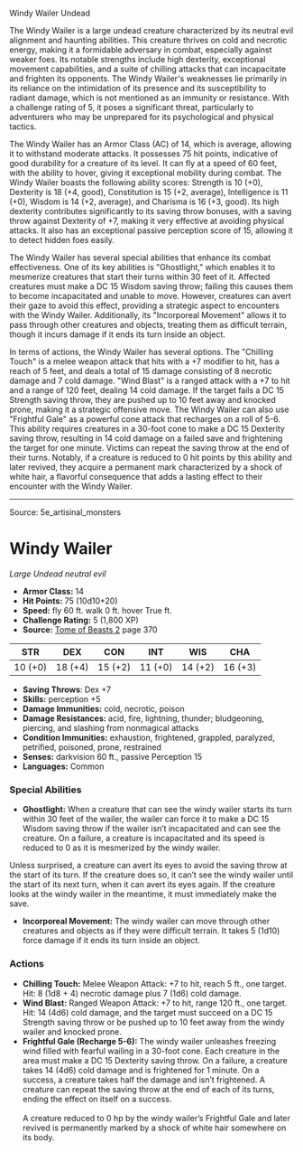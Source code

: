 <MonsterName/>Windy Wailer</MonsterName>
<CreatureType/>Undead</CreatureType>

<summary>The Windy Wailer is a large undead creature characterized by its neutral evil alignment and haunting abilities. This creature thrives on cold and necrotic energy, making it a formidable adversary in combat, especially against weaker foes. Its notable strengths include high dexterity, exceptional movement capabilities, and a suite of chilling attacks that can incapacitate and frighten its opponents. The Windy Wailer's weaknesses lie primarily in its reliance on the intimidation of its presence and its susceptibility to radiant damage, which is not mentioned as an immunity or resistance. With a challenge rating of 5, it poses a significant threat, particularly to adventurers who may be unprepared for its psychological and physical tactics.</summary>

<detail>

The Windy Wailer has an Armor Class (AC) of 14, which is average, allowing it to withstand moderate attacks. It possesses 75 hit points, indicative of good durability for a creature of its level. It can fly at a speed of 60 feet, with the ability to hover, giving it exceptional mobility during combat. The Windy Wailer boasts the following ability scores: Strength is 10 (+0), Dexterity is 18 (+4, good), Constitution is 15 (+2, average), Intelligence is 11 (+0), Wisdom is 14 (+2, average), and Charisma is 16 (+3, good). Its high dexterity contributes significantly to its saving throw bonuses, with a saving throw against Dexterity of +7, making it very effective at avoiding physical attacks. It also has an exceptional passive perception score of 15, allowing it to detect hidden foes easily.

The Windy Wailer has several special abilities that enhance its combat effectiveness. One of its key abilities is "Ghostlight," which enables it to mesmerize creatures that start their turns within 30 feet of it. Affected creatures must make a DC 15 Wisdom saving throw; failing this causes them to become incapacitated and unable to move. However, creatures can avert their gaze to avoid this effect, providing a strategic aspect to encounters with the Windy Wailer. Additionally, its "Incorporeal Movement" allows it to pass through other creatures and objects, treating them as difficult terrain, though it incurs damage if it ends its turn inside an object.

In terms of actions, the Windy Wailer has several options. The "Chilling Touch" is a melee weapon attack that hits with a +7 modifier to hit, has a reach of 5 feet, and deals a total of 15 damage consisting of 8 necrotic damage and 7 cold damage. "Wind Blast" is a ranged attack with a +7 to hit and a range of 120 feet, dealing 14 cold damage. If the target fails a DC 15 Strength saving throw, they are pushed up to 10 feet away and knocked prone, making it a strategic offensive move. The Windy Wailer can also use "Frightful Gale" as a powerful cone attack that recharges on a roll of 5-6. This ability requires creatures in a 30-foot cone to make a DC 15 Dexterity saving throw, resulting in 14 cold damage on a failed save and frightening the target for one minute. Victims can repeat the saving throw at the end of their turns. Notably, if a creature is reduced to 0 hit points by this ability and later revived, they acquire a permanent mark characterized by a shock of white hair, a flavorful consequence that adds a lasting effect to their encounter with the Windy Wailer.</detail>



---

Source: 5e_artisinal_monsters

# Windy Wailer

*Large* *Undead* *neutral evil*

- **Armor Class:** 14
- **Hit Points:** 75 (10d10+20)
- **Speed:** fly 60 ft. walk 0 ft. hover True ft.
- **Challenge Rating:** 5 (1,800 XP)
- **Source:** [Tome of Beasts 2](https://koboldpress.com/kpstore/product/tome-of-beasts-2-for-5th-edition) page 370

| STR | DEX | CON | INT | WIS | CHA |
| --- | --- | --- | --- | --- | --- |
| 10 (+0) | 18 (+4) | 15 (+2) | 11 (+0) | 14 (+2) | 16 (+3) |

- **Saving Throws**: Dex +7
- **Skills:** perception +5
- **Damage Immunities:** cold, necrotic, poison
- **Damage Resistances:** acid, fire, lightning, thunder; bludgeoning, piercing, and slashing from nonmagical attacks
- **Condition Immunities:** exhaustion, frightened, grappled, paralyzed, petrified, poisoned, prone, restrained
- **Senses:** darkvision 60 ft., passive Perception 15
- **Languages:** Common

### Special Abilities

- **Ghostlight:** When a creature that can see the windy wailer starts its turn within 30 feet of the wailer, the wailer can force it to make a DC 15 Wisdom saving throw if the wailer isn’t incapacitated and can see the creature. On a failure, a creature is incapacitated and its speed is reduced to 0 as it is mesmerized by the windy wailer.

Unless surprised, a creature can avert its eyes to avoid the saving throw at the start of its turn. If the creature does so, it can’t see the windy wailer until the start of its next turn, when it can avert its eyes again. If the creature looks at the windy wailer in the meantime, it must immediately make the save.
- **Incorporeal Movement:** The windy wailer can move through other creatures and objects as if they were difficult terrain. It takes 5 (1d10) force damage if it ends its turn inside an object.

### Actions

- **Chilling Touch:** Melee Weapon Attack: +7 to hit, reach 5 ft., one target. Hit: 8 (1d8 + 4) necrotic damage plus 7 (1d6) cold damage.
- **Wind Blast:** Ranged Weapon Attack: +7 to hit, range 120 ft., one target. Hit: 14 (4d6) cold damage, and the target must succeed on a DC 15 Strength saving throw or be pushed up to 10 feet away from the windy wailer and knocked prone.
- **Frightful Gale (Recharge 5-6):** The windy wailer unleashes freezing wind filled with fearful wailing in a 30-foot cone. Each creature in the area must make a DC 15 Dexterity saving throw. On a failure, a creature takes 14 (4d6) cold damage and is frightened for 1 minute. On a success, a creature takes half the damage and isn’t frightened. A creature can repeat the saving throw at the end of each of its turns, ending the effect on itself on a success.<br><br>A creature reduced to 0 hp by the windy wailer’s Frightful Gale and later revived is permanently marked by a shock of white hair somewhere on its body.




